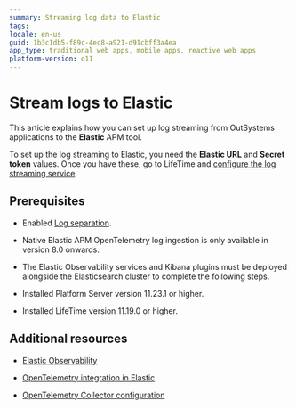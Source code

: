 ```yaml
---
summary: Streaming log data to Elastic
tags: 
locale: en-us
guid: 1b3c1db5-f89c-4ec8-a921-d91cbff3a4ea
app_type: traditional web apps, mobile apps, reactive web apps
platform-version: o11
---
```


# Stream logs to Elastic 

This article explains how you can set up log streaming from OutSystems applications to the **Elastic** APM tool. 

To set up the log streaming to Elastic, you need the **Elastic URL** and **Secret token** values. Once you have these, go to LifeTime and [configure the log streaming service](lifetime-streaming.md). 

## Prerequisites

* Enabled [Log separation](../../../setup-maintain/setup/logging-db/logs-separation-cloud/intro.md).

* Native Elastic APM OpenTelemetry log ingestion is only available in version 8.0 onwards.

* The Elastic Observability services and Kibana plugins must be deployed alongside the Elasticsearch cluster to complete the following steps.

* Installed Platform Server version 11.23.1 or higher.

* Installed LifeTime version 11.19.0 or higher.

## Additional resources

* [Elastic Observability](https://www.elastic.co/observability)

* [OpenTelemetry integration in Elastic](https://www.elastic.co/guide/en/apm/guide/8.6/open-telemetry.html) 

* [OpenTelemetry Collector configuration](https://opentelemetry.io/docs/collector/configuration/)

